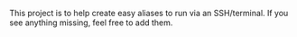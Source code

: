 This project is to help create easy aliases to run via an SSH/terminal. If you see anything missing, feel free to add them.
